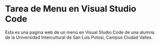 # Tarea de Menu en Visual Studio Code
Esta es una pagina web de un menú en Visual Studio Code de una alumna de la Universidad Intercultural de San Luis Potosi, Campus Ciudad Valles.
